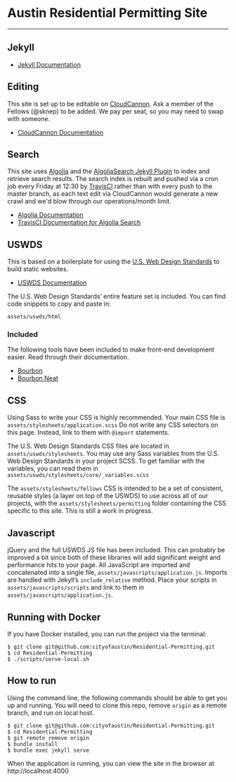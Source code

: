 # Austin Residential Permitting Site
---

## Jekyll
- [Jekyll Documentation](https://jekyllrb.com/docs/home/)


## Editing
This site is set up to be editable on [CloudCannon](https://app.cloudcannon.com/16628/editor#/site/33135/browser). Ask a member of the Fellows (@sknep) to be added. We pay per seat, so you may need to swap with someone.
- [CloudCannon Documentation](https://docs.cloudcannon.com/)

## Search
This site uses [Algolia](https://www.algolia.com/doc/) and the [AlgoliaSearch Jekyll Plugin](https://github.com/algolia/algoliasearch-jekyll) to index and retrieve search results. The search index is rebuilt and pushed via a cron job every Friday at 12:30 by [TravisCI](https://travis-ci.org/cityofaustin/Residential-Permitting) rather than with every push to the master branch, as each text edit via CloudCannon would generate a new crawl and we'd blow through our operations/month limit.

- [Algolia Documentation](https://www.algolia.com/doc/)
- [TravisCI Documentation for Algolia Search](https://github.com/algolia/algoliasearch-jekyll#github-pages)

## USWDS

This is based on a boilerplate for using the [U.S. Web Design Standards](https://standards.usa.gov/) to build static websites.

- [USWDS Documentation](https://standards.usa.gov/getting-started/)

The U.S. Web Design Standards’ entire feature set is included. You can find code snippets to copy and paste in:

```
assets/uswds/html
```

### Included
The following tools have been included to make front-end development easier. Read through their documentation.
- [Bourbon](http://bourbon.io)
- [Bourbon Neat](http://neat.bourbon.io/)

## CSS
Using Sass to write your CSS is highly recommended. Your main CSS file is `assets/stylesheets/application.scss` Do not write any CSS selectors on this page. Instead, link to them with `@import` statements.

The U.S. Web Design Standards CSS files are located in `assets/uswds/stylesheets`. You may use any Sass variables from the U.S. Web Design Standards in your project SCSS. To get familiar with the variables, you can read them in `assets/uswds/stylesheets/core/_variables.scss`

The `assets/stylesheets/fellows` CSS is intended to be a set of consistent, reusable styles (a layer on top of the USWDS) to use across all of our projects, with the `assets/stylesheets/permitting` folder containing the CSS specific to this site. This is still a work in progress.

## Javascript
jQuery and the full USWDS JS file has been included. This can probably be improved a bit since both of these libraries will add significant weight and performance hits to your page. All JavaScript are imported and concatenated into a single file, `assets/javascripts/application.js`. Imports are handled with Jekyll’s `include_relative` method. Place your scripts in `assets/javascripts/scripts` and link to them in `assets/javascripts/application.js`.

## Running with Docker

If you have Docker installed, you can run the project via the terminal:

```
$ git clone git@github.com:cityofaustin/Residential-Permitting.git
$ cd Residential-Permitting
$ ./scripts/serve-local.sh
```

## How to run
Using the command line, the following commands should be able to get you up and running. You will need to clone this repo, remove `origin` as a remote branch, and run on local host.

```
$ git clone git@github.com:cityofaustin/Residential-Permitting.git
$ cd Residential-Permitting
$ git remote remove origin
$ bundle install
$ bundle exec jekyll serve
```
When the application is running, you can view the site in the browser at http://localhost:4000
